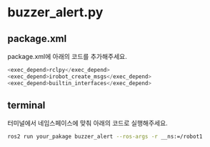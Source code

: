 # **buzzer_alert.py**

## package.xml

package.xml에 아래의 코드를 추가해주세요.

```python
<exec_depend>rclpy</exec_depend>
<exec_depend>irobot_create_msgs</exec_depend>
<exec_depend>builtin_interfaces</exec_depend>
```

## terminal

터미널에서 네임스페이스에 맞춰 아래의 코드로 실행해주세요.

```bash
ros2 run your_pakage buzzer_alert --ros-args -r __ns:=/robot1
```
